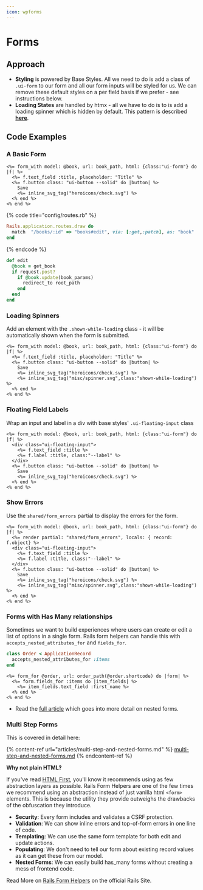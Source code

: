 ```yaml
---
icon: wpforms
---
```


# Forms

## Approach

* **Styling** is powered by Base Styles. All we need to do is add a class of `.ui-form` to our form and all our form inputs will be styled for us. We can remove these default styles on a per field basis if we prefer - see instructions below.
* **Loading States** are handled by htmx - all we have to do is to is add a loading spinner which is hidden by default. This pattern is described [**here**](articles/htmx_indicators.md).

## Code Examples

### A Basic Form

```erb
<%= form_with model: @book, url: book_path, html: {class:"ui-form"} do |f| %>
  <%= f.text_field :title, placeholder: "Title" %>
  <%= f.button class: "ui-button --solid" do |button| %>
    Save  
    <%= inline_svg_tag("heroicons/check.svg") %>
  <% end %>
<% end %>
```

{% code title="config/routes.rb" %}
```ruby
Rails.application.routes.draw do
  match  "/books/:id" => "books#edit", via: [:get,:patch], as: "book"
end
```
{% endcode %}

```ruby
def edit
  @book = get_book 
  if request.post?
    if @book.update(book_params)
      redirect_to root_path
    end
  end
end
```

### Loading Spinners

Add an element with the `.shown-while-loading` class - it will be automatically shown when the form is submitted.

```erb
<%= form_with model: @book, url: book_path, html: {class:"ui-form"} do |f| %>
  <%= f.text_field :title, placeholder: "Title" %>
  <%= f.button class: "ui-button --solid" do |button| %>
    Save  
    <%= inline_svg_tag("heroicons/check.svg") %>
    <%= inline_svg_tag("misc/spinner.svg",class:"shown-while-loading") %>
  <% end %>
<% end %>
```

### Floating Field Labels

Wrap an input and label in a div with base styles' `.ui-floating-input` class

```erb
<%= form_with model: @book, url: book_path, html: {class:"ui-form"} do |f| %>
  <div class="ui-floating-input">
    <%= f.text_field :title %>
    <%= f.label :title, class:"--label" %>
  </div>
  <%= f.button class: "ui-button --solid" do |button| %>
    Save  
    <%= inline_svg_tag("heroicons/check.svg") %>
  <% end %>
<% end %>
```

### Show Errors

Use the `shared/form_errors` partial to display the errors for the form.

```erb
<%= form_with model: @book, url: book_path, html: {class:"ui-form"} do |f| %>
  <%= render partial: "shared/form_errors", locals: { record: f.object} %>
  <div class="ui-floating-input">
    <%= f.text_field :title %>
    <%= f.label :title, class:"--label" %>
  </div>
  <%= f.button class: "ui-button --solid" do |button| %>
    Save  
    <%= inline_svg_tag("heroicons/check.svg") %>
    <%= inline_svg_tag("misc/spinner.svg",class:"shown-while-loading") %>
  <% end %>
<% end %>
```

### Forms with Has Many relationships

Sometimes we want to build experiences where users can create or edit a list of options in a single form. Rails form helpers can handle this with `accepts_nested_attributes_for` and `fields_for`.

```ruby
class Order < ApplicationRecord
  accepts_nested_attributes_for :items 
end
```

```erb
<%= form_for @order, url: order_path(@order.shortcode) do |form| %>
  <%= form.fields_for :items do |item_fields| %>
    <%= item_fields.text_field :first_name %> 
  <% end %>
<% end %>
```

* Read the [full article](articles/multi-step-and-nested-forms.md) which goes into more detail on nested forms.

### Multi Step Forms

This is covered in detail here:

{% content-ref url="articles/multi-step-and-nested-forms.md" %}
[multi-step-and-nested-forms.md](articles/multi-step-and-nested-forms.md)
{% endcontent-ref %}



**Why not plain HTML?**

If you've read [HTML First](https://html-first.com/), you'll know it recommends using as few abstraction layers as possible. Rails Form Helpers are one of the few times we recommend using an abstraction instead of just vanilla html `<form>` elements. This is because the utility they provide outweighs the drawbacks of the obfuscation they introduce.

* **Security**: Every form includes and validates a CSRF protection.
* **Validation**: We can show inline errors and top-of-form errors in one line of code.
* **Templating**: We can use the same form template for both edit and update actions.
* **Populating**: We don't need to tell our form about existing record values as it can get these from our model.
* **Nested Forms**: We can easily build has\_many forms without creating a mess of frontend code.

Read More on [Rails Form Helpers](https://guides.rubyonrails.org/form_helpers.html#working-with-basic-forms) on the official Rails Site.
